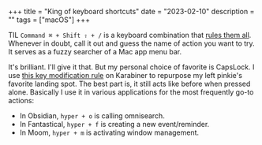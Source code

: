 +++
title = "King of keyboard shortcuts"
date = "2023-02-10"
description = ""
tags = ["macOS"]
+++

TIL `Command ⌘ + Shift ⇧ + /` is a keyboard combination that [rules them all](https://utgd.net/article/10042). Whenever in doubt, call it out and guess the name of action you want to try. It serves as a fuzzy searcher of a Mac app menu bar.

It's brilliant. I'll give it that. But my personal choice of favorite is CapsLock. I use [this key modification rule](https://ke-complex-modifications.pqrs.org/#hyper_key) on Karabiner to repurpose my left pinkie's favorite landing spot. The best part is, it still acts like before when pressed alone. Basically I use it in various applications for the most frequently go-to actions:

- In Obsidian, `hyper + o` is calling omnisearch.
- In Fantastical, `hyper + f` is creating a new event/reminder.
- In Moom, `hyper + m` is activating window management.
